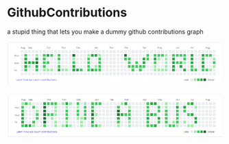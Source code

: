 # GithubContributions
a stupid thing that lets you make a dummy github contributions graph

![Example 1](example01.png?raw=true "Example with hello world")

![Example 2](example02.png?raw=true "Example with career advice")
